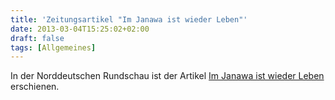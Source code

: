 ```yaml
---
title: 'Zeitungsartikel "Im Janawa ist wieder Leben"'
date: 2013-03-04T15:25:02+02:00
draft: false
tags: [Allgemeines]
---
```


In der Norddeutschen Rundschau ist der Artikel [Im Janawa ist wieder Leben](https://www.shz.de/lokales/norddeutsche-rundschau/im-janawa-ist-wieder-leben-id7106.html) erschienen.
